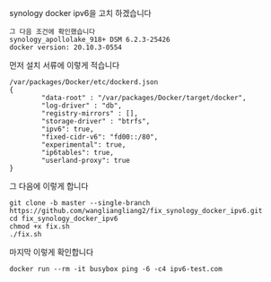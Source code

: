 synology docker ipv6을 고치 하겠습니다
```shell
그 다음 조건에 확인했습니다
synology_apollolake_918+ DSM 6.2.3-25426
docker version: 20.10.3-0554
```

먼저 설치 서류에 이렇게 적습니다
```shell
/var/packages/Docker/etc/dockerd.json
{
		"data-root" : "/var/packages/Docker/target/docker",
		"log-driver" : "db",
		"registry-mirrors" : [],
		"storage-driver" : "btrfs",
		"ipv6": true,
		"fixed-cidr-v6": "fd00::/80",
		"experimental": true,
		"ip6tables": true,
		"userland-proxy": true
}
```

그 다음에 이렇게 합니다
```shell
git clone -b master --single-branch https://github.com/wangliangliang2/fix_synology_docker_ipv6.git
cd fix_synology_docker_ipv6
chmod +x fix.sh
./fix.sh
```

마지막 이렇게 확인합니다
```shell
docker run --rm -it busybox ping -6 -c4 ipv6-test.com
```
